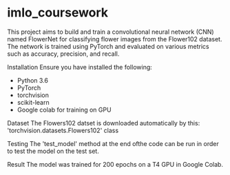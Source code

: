 # imlo_coursework
This project aims to build and train a convolutional neural network (CNN) named FlowerNet for classifying flower images from the Flower102 dataset. The network is trained using PyTorch and evaluated on various metrics such as accuracy, precision, and recall.

Installation
Ensure you have installed the following:
- Python 3.6
- PyTorch
- torchvision
- scikit-learn
- Google colab for training on GPU

Dataset
The Flowers102 datset is downloaded automatically by this: 'torchvision.datasets.Flowers102' class

Testing
The 'test_model' method at the end ofthe code can be run in order to test the model on the test set.

Result
The model was trained for 200 epochs on a T4 GPU in Google Colab.
